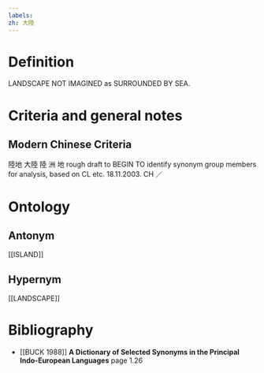 ```yaml
---
labels: 
zh: 大陸
---
```


# Definition
LANDSCAPE NOT IMAGINED as SURROUNDED BY SEA.
# Criteria and general notes
## Modern Chinese Criteria
陸地
大陸
陸
洲
地
rough draft to BEGIN TO identify synonym group members for analysis, based on CL etc. 18.11.2003. CH ／
# Ontology

## Antonym
[[ISLAND]]
## Hypernym
[[LANDSCAPE]]
# Bibliography
- [[BUCK 1988]]
**A Dictionary of Selected Synonyms in the Principal Indo-European Languages** page 1.26

